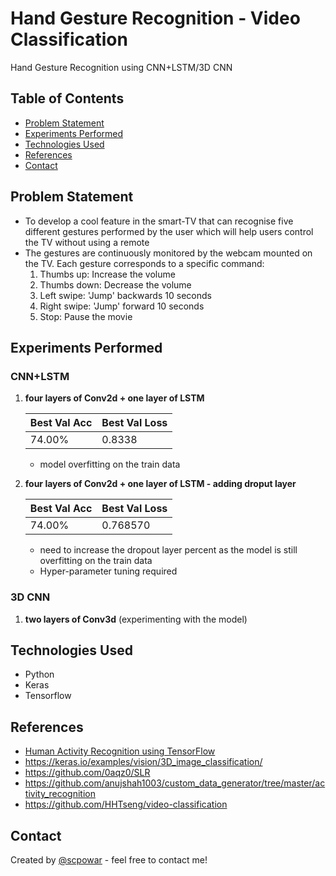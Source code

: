 # Hand Gesture Recognition - Video Classification
 Hand Gesture Recognition using CNN+LSTM/3D CNN

## Table of Contents
* [Problem Statement](#general-information)
* [Experiments Performed](#experiments-performed)
* [Technologies Used](#conclusions)
* [References](#references)
* [Contact](#contact)


## Problem Statement
- To develop a cool feature in the smart-TV that can recognise five different gestures performed by the user which will help users control the TV without using a remote
- The gestures are continuously monitored by the webcam mounted on the TV. Each gesture corresponds to a specific command:
   1. Thumbs up:  Increase the volume
   2. Thumbs down: Decrease the volume
   3. Left swipe: 'Jump' backwards 10 seconds
   4. Right swipe: 'Jump' forward 10 seconds  
   5. Stop: Pause the movie
 
## Experiments Performed

### CNN+LSTM

1. **four layers of Conv2d + one layer of LSTM**

   | Best Val Acc  | Best Val Loss  |
   | ------------- | -------------- | 
   | 74.00%        | 0.8338         |

   - model overfitting on the train data

2. **four layers of Conv2d + one layer of LSTM - adding droput layer**  

   | Best Val Acc  | Best Val Loss  |
   | ------------- | -------------- |
   | 74.00%        | 0.768570       |

   - need to increase the dropout layer percent as the model is still overfitting on the train data
   - Hyper-parameter tuning required

### 3D CNN

1. **two layers of Conv3d**
   (experimenting with the model)

   
## Technologies Used
- Python 
- Keras
- Tensorflow

<!-- As the libraries versions keep on changing, it is recommended to mention the version of library used in this project -->

## References

- [Human Activity Recognition using TensorFlow](https://youtu.be/QmtSkq3DYko)
- https://keras.io/examples/vision/3D_image_classification/
- https://github.com/0aqz0/SLR
- https://github.com/anujshah1003/custom_data_generator/tree/master/activity_recognition
- https://github.com/HHTseng/video-classification


## Contact
Created by [@scpowar](https://github.com/scpowar) - feel free to contact me!